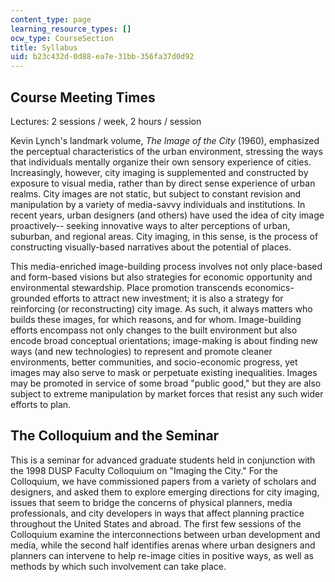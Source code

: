```yaml
---
content_type: page
learning_resource_types: []
ocw_type: CourseSection
title: Syllabus
uid: b23c432d-0d88-ea7e-31bb-356fa37d0d92
---
```


Course Meeting Times
--------------------

Lectures: 2 sessions / week, 2 hours / session

Kevin Lynch's landmark volume, _The Image of the City_ (1960), emphasized the perceptual characteristics of the urban environment, stressing the ways that individuals mentally organize their own sensory experience of cities. Increasingly, however, city imaging is supplemented and constructed by exposure to visual media, rather than by direct sense experience of urban realms. City images are not static, but subject to constant revision and manipulation by a variety of media-savvy individuals and institutions. In recent years, urban designers (and others) have used the idea of city image proactively-- seeking innovative ways to alter perceptions of urban, suburban, and regional areas. City imaging, in this sense, is the process of constructing visually-based narratives about the potential of places.

This media-enriched image-building process involves not only place-based and form-based visions but also strategies for economic opportunity and environmental stewardship. Place promotion transcends economics-grounded efforts to attract new investment; it is also a strategy for reinforcing (or reconstructing) city image. As such, it always matters who builds these images, for which reasons, and for whom. Image-building efforts encompass not only changes to the built environment but also encode broad conceptual orientations; image-making is about finding new ways (and new technologies) to represent and promote cleaner environments, better communities, and socio-economic progress, yet images may also serve to mask or perpetuate existing inequalities. Images may be promoted in service of some broad "public good," but they are also subject to extreme manipulation by market forces that resist any such wider efforts to plan.

The Colloquium and the Seminar
------------------------------

This is a seminar for advanced graduate students held in conjunction with the 1998 DUSP Faculty Colloquium on "Imaging the City." For the Colloquium, we have commissioned papers from a variety of scholars and designers, and asked them to explore emerging directions for city imaging, issues that seem to bridge the concerns of physical planners, media professionals, and city developers in ways that affect planning practice throughout the United States and abroad. The first few sessions of the Colloquium examine the interconnections between urban development and media, while the second half identifies arenas where urban designers and planners can intervene to help re-image cities in positive ways, as well as methods by which such involvement can take place.